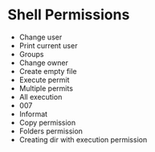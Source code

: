 # Shell Permissions

- Change user
- Print current user
- Groups
- Change owner
- Create empty file
- Execute permit
- Multiple permits
- All execution
- 007
- Informat
- Copy permission
- Folders permission
- Creating dir with execution permission
